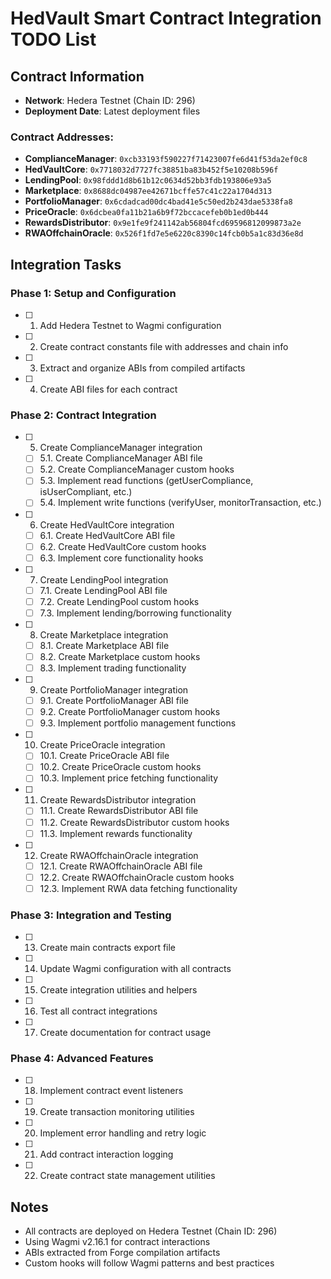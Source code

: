 # HedVault Smart Contract Integration TODO List

## Contract Information
- **Network**: Hedera Testnet (Chain ID: 296)
- **Deployment Date**: Latest deployment files

### Contract Addresses:
- **ComplianceManager**: `0xcb33193f590227f71423007fe6d41f53da2ef0c8`
- **HedVaultCore**: `0x7718032d7727fc38851ba83b452f5e10208b596f`
- **LendingPool**: `0x98fddd1d8b61b12c0634d52bb3fdb193806e93a5`
- **Marketplace**: `0x8688dc04987ee42671bcffe57c41c22a1704d313`
- **PortfolioManager**: `0x6cdadcad00dc4bad41e5c50ed2b243dae5338fa8`
- **PriceOracle**: `0x6dcbea0fa11b21a6b9f72bccacefeb0b1ed0b444`
- **RewardsDistributor**: `0x9e1fe9f241142ab56804fcd69596812099873a2e`
- **RWAOffchainOracle**: `0x526f1fd7e5e6220c8390c14fcb0b5a1c83d36e8d`

## Integration Tasks

### Phase 1: Setup and Configuration
- [ ] 1. Add Hedera Testnet to Wagmi configuration
- [ ] 2. Create contract constants file with addresses and chain info
- [ ] 3. Extract and organize ABIs from compiled artifacts
- [ ] 4. Create ABI files for each contract

### Phase 2: Contract Integration
- [ ] 5. Create ComplianceManager integration
  - [ ] 5.1. Create ComplianceManager ABI file
  - [ ] 5.2. Create ComplianceManager custom hooks
  - [ ] 5.3. Implement read functions (getUserCompliance, isUserCompliant, etc.)
  - [ ] 5.4. Implement write functions (verifyUser, monitorTransaction, etc.)

- [ ] 6. Create HedVaultCore integration
  - [ ] 6.1. Create HedVaultCore ABI file
  - [ ] 6.2. Create HedVaultCore custom hooks
  - [ ] 6.3. Implement core functionality hooks

- [ ] 7. Create LendingPool integration
  - [ ] 7.1. Create LendingPool ABI file
  - [ ] 7.2. Create LendingPool custom hooks
  - [ ] 7.3. Implement lending/borrowing functionality

- [ ] 8. Create Marketplace integration
  - [ ] 8.1. Create Marketplace ABI file
  - [ ] 8.2. Create Marketplace custom hooks
  - [ ] 8.3. Implement trading functionality

- [ ] 9. Create PortfolioManager integration
  - [ ] 9.1. Create PortfolioManager ABI file
  - [ ] 9.2. Create PortfolioManager custom hooks
  - [ ] 9.3. Implement portfolio management functions

- [ ] 10. Create PriceOracle integration
  - [ ] 10.1. Create PriceOracle ABI file
  - [ ] 10.2. Create PriceOracle custom hooks
  - [ ] 10.3. Implement price fetching functionality

- [ ] 11. Create RewardsDistributor integration
  - [ ] 11.1. Create RewardsDistributor ABI file
  - [ ] 11.2. Create RewardsDistributor custom hooks
  - [ ] 11.3. Implement rewards functionality

- [ ] 12. Create RWAOffchainOracle integration
  - [ ] 12.1. Create RWAOffchainOracle ABI file
  - [ ] 12.2. Create RWAOffchainOracle custom hooks
  - [ ] 12.3. Implement RWA data fetching functionality

### Phase 3: Integration and Testing
- [ ] 13. Create main contracts export file
- [ ] 14. Update Wagmi configuration with all contracts
- [ ] 15. Create integration utilities and helpers
- [ ] 16. Test all contract integrations
- [ ] 17. Create documentation for contract usage

### Phase 4: Advanced Features
- [ ] 18. Implement contract event listeners
- [ ] 19. Create transaction monitoring utilities
- [ ] 20. Implement error handling and retry logic
- [ ] 21. Add contract interaction logging
- [ ] 22. Create contract state management utilities

## Notes
- All contracts are deployed on Hedera Testnet (Chain ID: 296)
- Using Wagmi v2.16.1 for contract interactions
- ABIs extracted from Forge compilation artifacts
- Custom hooks will follow Wagmi patterns and best practices